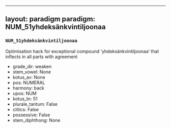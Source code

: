 
---
layout: paradigm
paradigm: NUM_51yhdeksänkvintiljoonaa
---
### ` NUM_51yhdeksänkvintiljoonaa `

Optimisation hack for exceptional compound ’yhdeksänkvintiljoonaa’ that inflects in all parts with agreement
* grade_dir: weaken
* stem_vowel: None
* kotus_av: None
* pos: NUMERAL
* harmony: back
* upos: NUM
* kotus_tn: 51
* plurale_tantum: False
* clitics: False
* possessive: False
* stem_diphthong: None
